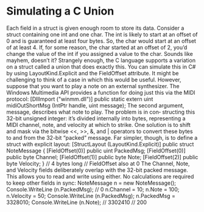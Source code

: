 # Simulating a C Union


Each field in a struct is given enough room to store its data. Consider a struct containing one int and one char. The int is likely to start at an offset of 0 and is guaranteed at least four bytes. So, the char would start at an offset of at least 4. If, for some reason, the char started at an offset of 2, you’d change the value of the int if you assigned a value to the char. Sounds like mayhem, doesn’t it? Strangely enough, the C language supports a variation on a struct called a union that does exactly this. You can simulate this in C# by using LayoutKind.Explicit and the FieldOffset attribute.
It might be challenging to think of a case in which this would be useful. However, suppose that you want to play a note on an external synthesizer. The Windows Multimedia API provides a function for doing just this via the MIDI protocol:
[DllImport ("winmm.dll")]
public static extern uint midiOutShortMsg (IntPtr handle, uint message);
The second argument, message, describes what note to play. The problem is in con‐ structing this 32-bit unsigned integer: it’s divided internally into bytes, representing a MIDI channel, note, and velocity at which to strike. One solution is to shift and mask via the bitwise <<, >>, &, and | operators to convert these bytes to and from the 32-bit “packed” message. Far simpler, though, is to define a struct with explicit layout:
[StructLayout (LayoutKind.Explicit)]
public struct NoteMessage
{
  [FieldOffset(0)] public uint PackedMsg;
[FieldOffset(0)] public byte Channel; [FieldOffset(1)] public byte Note; [FieldOffset(2)] public byte Velocity;
}
// 4 bytes long
// FieldOffset also at 0
The Channel, Note, and Velocity fields deliberately overlap with the 32-bit packed message. This allows you to read and write using either. No calculations are required to keep other fields in sync:
NoteMessage n = new NoteMessage(); Console.WriteLine (n.PackedMsg); // 0
 n.Channel = 10;
    n.Note = 100;
    n.Velocity = 50;
    Console.WriteLine (n.PackedMsg);
    n.PackedMsg = 3328010;
    Console.WriteLine (n.Note);
// 3302410 // 200